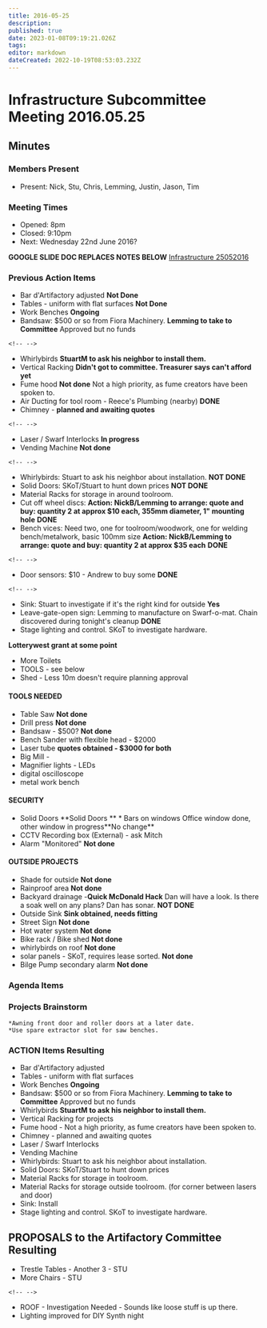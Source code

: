 ```yaml
---
title: 2016-05-25
description: 
published: true
date: 2023-01-08T09:19:21.026Z
tags: 
editor: markdown
dateCreated: 2022-10-19T08:53:03.232Z
---
```


# Infrastructure Subcommittee Meeting 2016.05.25

## Minutes

### Members Present

-   Present: Nick, Stu, Chris, Lemming, Justin, Jason, Tim

### Meeting Times

-   Opened: 8pm
-   Closed: 9:10pm
-   Next: Wednesday 22nd June 2016?

**GOOGLE SLIDE DOC REPLACES NOTES BELOW** [Infrastructure 25052016](https://docs.google.com/spreadsheets/d/1Gnu2N5SFH7W2kY2qno-VA6ZEZxY4spp-FytNYP_is3Y/edit?usp=sharing)

### Previous Action Items

-   Bar d'Artifactory adjusted **Not Done**
-   Tables - uniform with flat surfaces **Not Done**
-   Work Benches **Ongoing**
-   Bandsaw: \$500 or so from Fiora Machinery. **Lemming to take to Committee** Approved but no funds

```{=html}
<!-- -->
```
-   Whirlybirds **StuartM to ask his neighbor to install them.**
-   Vertical Racking **Didn't got to committee. Treasurer says can't afford yet**
-   Fume hood **Not done** Not a high priority, as fume creators have been spoken to.
-   Air Ducting for tool room - Reece's Plumbing (nearby) **DONE**
-   Chimney - **planned and awaiting quotes**

```{=html}
<!-- -->
```
-   Laser / Swarf Interlocks **In progress**
-   Vending Machine **Not done**

```{=html}
<!-- -->
```
-   Whirlybirds: Stuart to ask his neighbor about installation. **NOT DONE**
-   Solid Doors: SKoT/Stuart to hunt down prices **NOT DONE**
-   Material Racks for storage in around toolroom.
-   Cut off wheel discs: **Action: NickB/Lemming to arrange: quote and buy: quantity 2 at approx \$10 each, 355mm diameter, 1" mounting hole** **DONE**
-   Bench vices: Need two, one for toolroom/woodwork, one for welding bench/metalwork, basic 100mm size **Action: NickB/Lemming to arrange: quote and buy: quantity 2 at approx \$35 each** **DONE**

```{=html}
<!-- -->
```
-   Door sensors: \$10 - Andrew to buy some **DONE**

```{=html}
<!-- -->
```
-   Sink: Stuart to investigate if it's the right kind for outside **Yes**
-   Leave-gate-open sign: Lemming to manufacture on Swarf-o-mat. Chain discovered during tonight's cleanup **DONE**
-   Stage lighting and control. SKoT to investigate hardware.

**Lotterywest grant at some point**

-   More Toilets
-   TOOLS - see below
-   Shed - Less 10m doesn't require planning approval

#### TOOLS NEEDED

-   Table Saw **Not done**
-   Drill press **Not done**
-   Bandsaw - \$500? **Not done**
-   Bench Sander with flexible head - \$2000
-   Laser tube **quotes obtained - \$3000 for both**
-   Big Mill -
-   Magnifier lights - LEDs
-   digital oscilloscope
-   metal work bench

#### SECURITY

-   Solid Doors \*\*Solid Doors ** \* Bars on windows Office window done, other window in progress**No change\*\*
-   CCTV Recording box (External) - ask Mitch
-   Alarm "Monitored" **Not done**

#### OUTSIDE PROJECTS

-   Shade for outside **Not done**
-   Rainproof area **Not done**
-   Backyard drainage -**Quick McDonald Hack** Dan will have a look. Is there a soak well on any plans? Dan has sonar. **NOT DONE**
-   Outside Sink **Sink obtained, needs fitting**
-   Street Sign **Not done**
-   Hot water system **Not done**
-   Bike rack / Bike shed **Not done**
-   whirlybirds on roof **Not done**
-   solar panels - SKoT, requires lease sorted. **Not done**
-   Bilge Pump secondary alarm **Not done**

### Agenda Items

### Projects Brainstorm

    *Awning front door and roller doors at a later date.
    *Use spare extractor slot for saw benches.

### ACTION Items Resulting

-   Bar d'Artifactory adjusted
-   Tables - uniform with flat surfaces
-   Work Benches **Ongoing**
-   Bandsaw: \$500 or so from Fiora Machinery. **Lemming to take to Committee** Approved but no funds
-   Whirlybirds **StuartM to ask his neighbor to install them.**
-   Vertical Racking for projects
-   Fume hood - Not a high priority, as fume creators have been spoken to.
-   Chimney - planned and awaiting quotes
-   Laser / Swarf Interlocks
-   Vending Machine
-   Whirlybirds: Stuart to ask his neighbor about installation.
-   Solid Doors: SKoT/Stuart to hunt down prices
-   Material Racks for storage in toolroom.
-   Material Racks for storage outside toolroom. (for corner between lasers and door)
-   Sink: Install
-   Stage lighting and control. SKoT to investigate hardware.

## PROPOSALS to the Artifactory Committee Resulting

-   Trestle Tables - Another 3 - STU
-   More Chairs - STU

```{=html}
<!-- -->
```
-   ROOF - Investigation Needed - Sounds like loose stuff is up there.
-   Lighting improved for DIY Synth night
